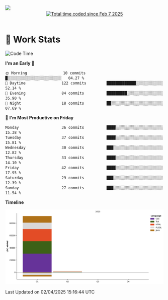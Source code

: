 <img src="https://capsule-render.vercel.app/api?type=waving&color=E0D7C8&height=200&section=header&text=Jeong8333&animation=fadeIn&fontColor=6D4930&fontSize=65&fontAlignY=60&stroke=6D4930&strokeWidth=3" />

<div align = center>
<a href="https://wakatime.com/@9207cd9b-e0ca-4b15-bb6a-6ad0a31854f8"><img src="https://wakatime.com/badge/user/9207cd9b-e0ca-4b15-bb6a-6ad0a31854f8.svg" alt="Total time coded since Feb 7 2025" /></a>
</div>
<br>

# 📝 **Work Stats**


<!--START_SECTION:waka-->
![Code Time](http://img.shields.io/badge/Code%20Time-9%20hrs%205%20mins-blue)

**I'm an Early 🐤** 

```text
🌞 Morning                10 commits          █░░░░░░░░░░░░░░░░░░░░░░░░   04.27 % 
🌆 Daytime                122 commits         █████████████░░░░░░░░░░░░   52.14 % 
🌃 Evening                84 commits          █████████░░░░░░░░░░░░░░░░   35.90 % 
🌙 Night                  18 commits          ██░░░░░░░░░░░░░░░░░░░░░░░   07.69 % 
```
📅 **I'm Most Productive on Friday** 

```text
Monday                   36 commits          ████░░░░░░░░░░░░░░░░░░░░░   15.38 % 
Tuesday                  37 commits          ████░░░░░░░░░░░░░░░░░░░░░   15.81 % 
Wednesday                30 commits          ███░░░░░░░░░░░░░░░░░░░░░░   12.82 % 
Thursday                 33 commits          ████░░░░░░░░░░░░░░░░░░░░░   14.10 % 
Friday                   42 commits          ████░░░░░░░░░░░░░░░░░░░░░   17.95 % 
Saturday                 29 commits          ███░░░░░░░░░░░░░░░░░░░░░░   12.39 % 
Sunday                   27 commits          ███░░░░░░░░░░░░░░░░░░░░░░   11.54 % 
```


**Timeline**

![Lines of Code chart](https://raw.githubusercontent.com/Jeong8333/Jeong8333/main/assets/bar_graph.png)


 Last Updated on 02/04/2025 15:16:44 UTC
<!--END_SECTION:waka-->

